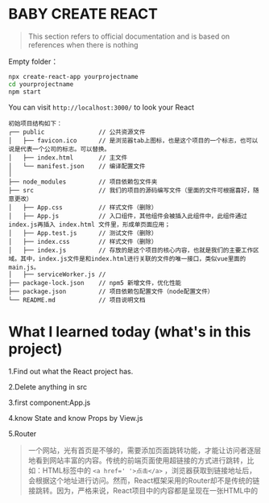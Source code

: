 # BABY CREATE REACT

> This section refers to official documentation and is based on references when there is nothing

Empty folder：

```bash
npx create-react-app yourprojectname
cd yourprojectname
npm start
```

You can visit `http://localhost:3000/` to look your React

```
初始项目结构如下：
┌── public               // 公共资源文件
│   ├── favicon.ico      // 是浏览器tab上图标，也是这个项目的一个标志，也可以说是代表一个公司的标志。可以替换。
│   ├── index.html       // 主文件
│   └── manifest.json    // 编译配置文件
│
├── node_modules         // 项目依赖包文件夹
├── src                  // 我们的项目的源码编写文件（里面的文件可根据喜好，随意更改）
│   ├── App.css          // 样式文件（删除）
│   ├── App.js           // 入口组件，其他组件会被插入此组件中，此组件通过index.js再插入 index.html 文件里，形成单页面应用；
│   ├── App.test.js      // 测试文件（删除）
│   ├── index.css        // 样式文件（删除）
│   ├── index.js         // 存放的是这个项目的核心内容，也就是我们的主要工作区域。其中，index.js文件是和index.html进行关联的文件的唯一接口，类似vue里面的main.js。
│   ├── serviceWorker.js // 
├── package-lock.json    // npm5 新增文件，优化性能
├── package.json         // 项目依赖包配置文件（node配置文件）
└── README.md            // 项目说明文档
```

# What I learned today (what's in this project)

1.Find out what the React project has.

2.Delete anything in src

3.first component:App.js

4.know State and know Props by View.js

5.Router

> 一个网站，光有首页是不够的，需要添加页面跳转功能，才能让访问者逐层地看到网站丰富的内容。传统的前端页面使用超链接的方式进行跳转，比如：HTML标签中的  `<a href=' '>点击</a>` ，浏览器获取到链接地址后，会根据这个地址进行访问。然而，React框架采用的Router却不是传统的链接跳转。因为，严格来说，React项目中的内容都是呈现在一张HTML中的